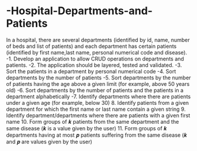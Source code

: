 # -Hospital-Departments-and-Patients

In a hospital, there are several departments (identified by id, name, number of beds and list of patients) and each department has certain patients (identified by first name,last name, personal numerical code and disease).
-1. Develop an application to allow CRUD operations on departments and patients.
-2. The application should be layered, tested and validated.
-3. Sort the patients in a department by personal numerical code
-4. Sort departments by the number of patients
-5. Sort departments by the number of patients having the age above a given limit (for example, above 50 years old)
-6. Sort departments by the number of patients and the patients in a department alphabetically
-7. Identify departments where there are patients under a given age (for example, below 30)
8. Identify patients from a given department for which the first name or last name contain a given string
9. Identify department/departments where there are patients with a given first name
10. Form groups of 𝒌 patients from the same department and the same disease (𝒌 is a value given by the user)
11. Form groups of 𝒌 departments having at most 𝒑 patients suffering from the same disease (𝒌 and 𝒑 are values given by the user)
